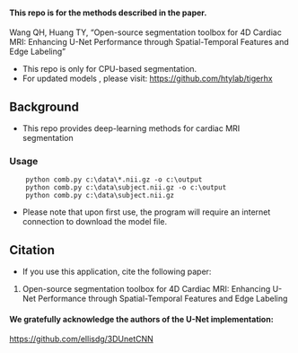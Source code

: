 #### This repo is for the methods described in the paper.
Wang QH, Huang TY, “Open-source segmentation toolbox for 4D Cardiac MRI: Enhancing U-Net Performance through Spatial-Temporal Features and Edge Labeling” 

* This repo is only for CPU-based segmentation.
* For updated models , please visit: https://github.com/htylab/tigerhx



## Background

* This repo provides deep-learning methods for cardiac MRI segmentation
### Usage
```
    python comb.py c:\data\*.nii.gz -o c:\output
    python comb.py c:\data\subject.nii.gz -o c:\output
    python comb.py c:\data\subject.nii.gz
```
* Please note that upon first use, the program will require an internet connection to download the model file.
## Citation

* If you use this application, cite the following paper:

1. Open-source segmentation toolbox for 4D Cardiac MRI: Enhancing U-Net Performance through Spatial-Temporal Features and Edge Labeling


#### We gratefully acknowledge the authors of the U-Net implementation:
https://github.com/ellisdg/3DUnetCNN